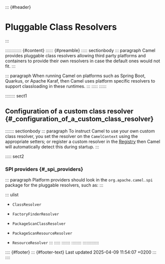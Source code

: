 ::: {#header}
# Pluggable Class Resolvers
:::

::::::::::::: {#content}
:::::: {#preamble}
::::: sectionbody
::: paragraph
Camel provides pluggable class resolvers allowing third party platforms
and containers to provide their own resolvers in case the default ones
would not fit.
:::

::: paragraph
When running Camel on platforms such as Spring Boot, Quarkus, or Apache
Karaf, then Camel uses platform specific resolvers to support
classloading in these runtimes.
:::
:::::
::::::

:::::::: sect1
## Configuration of a custom class resolver {#_configuration_of_a_custom_class_resolver}

::::::: sectionbody
::: paragraph
To instruct Camel to use your own custom class resolver, you set the
resolver on the `CamelContext` using the appropriate setters; or
register a custom resolver in the [Registry](registry.html) then Camel
will automatically detect this during startup.
:::

::::: sect2
### SPI providers {#_spi_providers}

::: paragraph
Platform providers should look in the `org.apache.camel.spi` package for
the pluggable resolvers, such as:
:::

::: ulist
- `ClassResolver`

- `FactoryFinderResolver`

- `PackageScanClassResolver`

- `PackageScanResourceResolver`

- `ResourceResolver`
:::
:::::
:::::::
::::::::
:::::::::::::

:::: {#footer}
::: {#footer-text}
Last updated 2025-04-09 11:54:07 +0200
:::
::::
